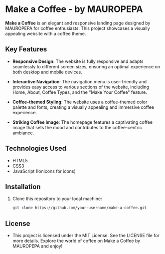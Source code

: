 # Make a Coffee - by MAUROPEPA

**Make a Coffee** is an elegant and responsive landing page designed by MAUROPEPA for coffee enthusiasts. This project showcases a visually appealing website with a coffee theme.

## Key Features
- **Responsive Design**: The website is fully responsive and adapts seamlessly to different screen sizes, ensuring an optimal experience on both desktop and mobile devices.

- **Interactive Navigation**: The navigation menu is user-friendly and provides easy access to various sections of the website, including Home, About, Coffee Types, and the "Make Your Coffee" feature.

- **Coffee-themed Styling**: The website uses a coffee-themed color palette and fonts, creating a visually appealing and immersive coffee experience.

- **Striking Coffee Image**: The homepage features a captivating coffee image that sets the mood and contributes to the coffee-centric ambiance.

## Technologies Used
- HTML5
- CSS3
- JavaScript (Ionicons for icons)

## Installation
1. Clone this repository to your local machine:
   ```bash
   git clone https://github.com/your-username/make-a-coffee.git

## License
- This project is licensed under the MIT License. See the LICENSE file for more details.
Explore the world of coffee on Make a Coffee by MAUROPEPA and enjoy!
